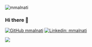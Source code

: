 <p align="left"> <img src="https://komarev.com/ghpvc/?username=mmalnati&label=Views&color=blue&style=plastic" alt="mmalnati" /> </p>

### Hi there 👋

[![GitHub mmalnati](https://img.shields.io/github/followers/mmalnati?label=follow&style=social)](https://github.com/mmalnati)
[![Linkedin: mmalnati](https://img.shields.io/badge/-mmalnati-blue?style=flat-square&logo=Linkedin&logoColor=white&link=https://www.linkedin.com/in/mmalnati/)](https://www.linkedin.com/in/mmalnati/)

<!--
**mmalnati/mmalnati** is a ✨ _special_ ✨ repository because its `README.md` (this file) appears on your GitHub profile.

Here are some ideas to get you started:

- 🔭 I’m currently working on ...
- 🌱 I’m currently learning ...
- 👯 I’m looking to collaborate on ...
- 🤔 I’m looking for help with ...
- 💬 Ask me about ...
- 📫 How to reach me: ...
- 😄 Pronouns: ...
- ⚡ Fun fact: ...
-->
<img src="https://github-readme-stats.vercel.app/api?username=mmalnati&&show_icons=true&title_color=ffffff&icon_color=bb2acf&text_color=daf7dc&bg_color=151515">
